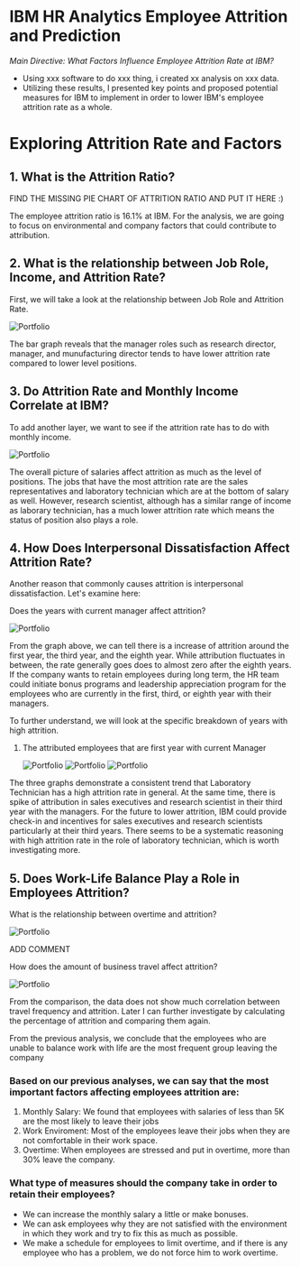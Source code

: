 # IBM HR Analytics Employee Attrition and Prediction

_Main Directive: What Factors Influence Employee Attrition Rate at IBM?_

* Using xxx software to do xxx thing, i created xx analysis on xxx data.
* Utilizing these results, I presented key points and proposed potential measures for IBM to implement in order to lower IBM's employee attrition rate as a whole. <br />
  
# Exploring Attrition Rate and Factors

## 1. What is the Attrition Ratio?

   FIND THE MISSING PIE CHART OF ATTRITION RATIO AND PUT IT HERE :)

The employee attrition ratio is 16.1% at IBM.
For the analysis, we are going to focus on environmental and company factors that could contribute to attribution.

## 2. What is the relationship between Job Role, Income, and Attrition Rate?

First, we will take a look at the relationship between Job Role and Attrition Rate.

 ![Portfolio](images/job-role.png)
 
The bar graph reveals that the manager roles such as research director, manager, and munufacturing director tends to have lower attrition rate compared to lower level positions.

## 3. Do Attrition Rate and Monthly Income Correlate at IBM?

To add another layer, we want to see if the attrition rate has to do with monthly income.

 ![Portfolio](images/monthly-income.png)

The overall picture of salaries affect attrition as much as the level of positions. The jobs that have the most attrition rate are the sales representatives and laboratory technician which are at the bottom of salary as well. However, research scientist, although has a similar range of income as laborary technician, has a much lower attrition rate which means the status of position also plays a role.

## 4. How Does Interpersonal Dissatisfaction Affect Attrition Rate?

Another reason that commonly causes attrition is interpersonal dissatisfaction. Let's examine here:

Does the years with current manager affect attrition?

 ![Portfolio](images/years-with-manager.png)

From the graph above, we can tell there is a increase of attrition around the first year, the third year, and the eighth year. While attribution fluctuates in between, the rate generally goes does to almost zero after the eighth years. If the company wants to retain employees during long term, the HR team could initiate bonus programs and leadership appreciation program for the employees who are currently in the first, third, or eighth year with their managers.

To further understand, we will look at the specific breakdown of years with high attrition.
  1. The attributed employees that are first year with current Manager

      ![Portfolio](images/attrition-reason-1.png)
      ![Portfolio](images/attrition-reason-2.png)
      ![Portfolio](images/attrition-reason-3.png)


The three graphs demonstrate a consistent trend that Laboratory Technician has a high attrition rate in general. At the same time, there is spike of attribution in sales executives and research scientist in their third year with the managers. For the future to lower attrition, IBM could provide check-in and incentives for sales executives and research scientists particularly at their third years. There seems to be a systematic reasoning with high attrition rate in the role of laboratory technician, which is worth investigating more.

## 5. Does Work-Life Balance Play a Role in Employees Attrition?

What is the relationship between overtime and attrition? 

  ![Portfolio](images/overtime-attrition.png)
    
ADD COMMENT

How does the amount of business travel affect attrition?

   ![Portfolio](images/business-travel.png)

From the comparison, the data does not show much correlation between travel frequency and attrition. Later I can further investigate by calculating the percentage of attrition and comparing them again.

From the previous analysis, we conclude that the employees who are unable to balance work with life are the most frequent group leaving the company 

### Based on our previous analyses, we can say that the most important factors affecting employees attrition are:

  1. Monthly Salary: We found that employees with salaries of less than 5K are the most likely to leave their jobs
  2. Work Enviroment: Most of the employees leave their jobs when they are not comfortable in their work space.
  3. Overtime: When employees are stressed and put in overtime, more than 30% leave the company.
     
### What type of measures should the company take in order to retain their employees?
* We can increase the monthly salary a little or make bonuses.
* We can ask employees why they are not satisfied with the environment in which they work and try to fix this as much as possible.
* We make a schedule for employees to limit overtime, and if there is any employee who has a problem, we do not force him to work overtime.
 
